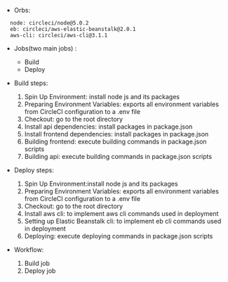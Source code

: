 


* Orbs: 
```
  node: circleci/node@5.0.2
  eb: circleci/aws-elastic-beanstalk@2.0.1
  aws-cli: circleci/aws-cli@3.1.1
```

* Jobs(two main jobs) :
    * Build 
    * Deploy

* Build steps:
    1. Spin Up Environment: install node js and its packages
    2. Preparing Environment Variables:  exports all environment variables from CircleCI configuration to a .env file
    3. Checkout: go to the root directory
    4. Install api dependencies: install packages in package.json
    6. Install frontend dependencies: install packages in package.json
    7. Building frontend: execute building commands in package.json scripts 
    8. Building api: execute building commands in package.json scripts 

* Deploy steps:
    1. Spin Up Environment:install node js and its packages
    2. Preparing Environment Variables: exports all environment variables from CircleCI configuration to a .env file
    3. Checkout: go to the root directory
    4. Install aws cli: to implement aws cli commands used in deployment
    5. Setting up Elastic Beanstalk cli: to implement eb cli commands used in deployment
    6. Deploying: execute deploying commands in package.json scripts  


* Workflow: 
    1. Build job
    2. Deploy job
